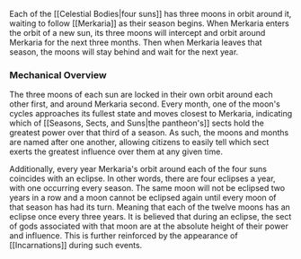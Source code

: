 Each of the [[Celestial Bodies|four suns]] has three moons in orbit around it, waiting to follow [[Merkaria]] as their season begins. When Merkaria enters the orbit of a new sun, its three moons will intercept and orbit around Merkaria for the next three months. Then when Merkaria leaves that season, the moons will stay behind and wait for the next year.

### Mechanical Overview
The three moons of each sun are locked in their own orbit around each other first, and around Merkaria second. Every month, one of the moon's cycles approaches its fullest state and moves closest to Merkaria, indicating which of [[Seasons, Sects, and Suns|the pantheon's]] sects hold the greatest power over that third of a season. As such, the moons and months are named after one another, allowing citizens to easily tell which sect exerts the greatest influence over them at any given time.

Additionally, every year Merkaria's orbit around each of the four suns coincides with an eclipse. In other words, there are four eclipses a year, with one occurring every season. The same moon will not be eclipsed two years in a row and a moon cannot be eclipsed again until every moon of that season has had its turn. Meaning that each of the twelve moons has an eclipse once every three years. It is believed that during an eclipse, the sect of gods associated with that moon are at the absolute height of their power and influence. This is further reinforced by the appearance of [[Incarnations]] during such events.
